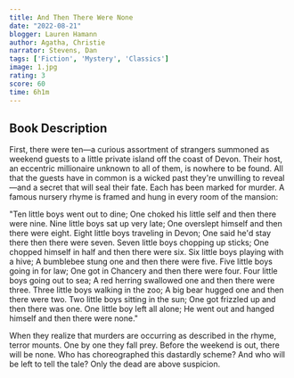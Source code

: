 ```yaml
---
title: And Then There Were None
date: "2022-08-21"
blogger: Lauren Hamann
author: Agatha, Christie
narrator: Stevens, Dan
tags: ['Fiction', 'Mystery', 'Classics']
image: 1.jpg
rating: 3
score: 60
time: 6h1m
---
```


## Book Description


First, there were ten—a curious assortment of strangers summoned as weekend guests to a little private island off the coast of Devon. Their host, an eccentric millionaire unknown to all of them, is nowhere to be found. All that the guests have in common is a wicked past they're unwilling to reveal—and a secret that will seal their fate. Each has been marked for murder. A famous nursery rhyme is framed and hung in every room of the mansion:

"Ten little boys went out to dine; One choked his little self and then there were nine. Nine little boys sat up very late; One overslept himself and then there were eight. Eight little boys traveling in Devon; One said he'd stay there then there were seven. Seven little boys chopping up sticks; One chopped himself in half and then there were six. Six little boys playing with a hive; A bumblebee stung one and then there were five. Five little boys going in for law; One got in Chancery and then there were four. Four little boys going out to sea; A red herring swallowed one and then there were three. Three little boys walking in the zoo; A big bear hugged one and then there were two. Two little boys sitting in the sun; One got frizzled up and then there was one. One little boy left all alone; He went out and hanged himself and then there were none."

When they realize that murders are occurring as described in the rhyme, terror mounts. One by one they fall prey. Before the weekend is out, there will be none. Who has choreographed this dastardly scheme? And who will be left to tell the tale? Only the dead are above suspicion.
